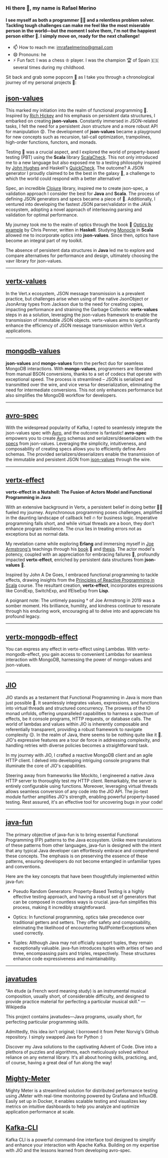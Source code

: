 ### Hi there 👋, my name is Rafael Merino

#### I see myself as both a programmer 👩‍💻 and a relentless problem solver. Tackling tough challenges can make me feel like the most miserable person in the world—but the moment I solve them, I'm not the happiest person either 🤷. I simply move on, ready for the next challenge!

- 📫 How to reach me: imrafaelmerino@gmail.com
- 😄 Pronouns: he
- ⚡ Fun fact: I was a chess ♔ player. I was the champion 🏆 of Spain 🇪🇸 several times during my
  childhood.

Sit back and grab some popcorn 🍿 as I take you through a chronological journey of my personal
projects 💪:

## [json-values](https://github.com/imrafaelmerino/json-values)

This marked my initiation into the realm of functional programming 👏. Inspired by
[Rich Hickey](https://en.wikipedia.org/wiki/Rich_Hickey) and his emphasis on persistent data
structures, I embarked on creating **json-values**. Constantly immersed in JSON-related tasks, I
felt the need for a persistent Json structure and a more robust API for manipulation 😡. The
development of **json-values** became a playground for new concepts such as recursion, tail-call
optimization, trampolines, high-order functions, functors, and monads.

Testing 🧪 was a crucial aspect, and I explored the world of property-based testing (PBT) using the
**Scala** library [ScalaCheck](https://www.scalacheck.org). This not only introduced me to a new
language but also exposed me to a testing philosophy inspired by
[John Hughes](<https://en.wikipedia.org/wiki/John_Hughes_(computer_scientist)>) and Haskell's
[QuickCheck](https://hackage.haskell.org/package/QuickCheck). The outcome? A JSON generator I
proudly claimed to be the best in the galaxy 🌌, a challenge to which the world could respond with a
better alternative!

Spec, an incredible [Clojure](https://clojure.org) library, inspired me to create json-spec, a
validation approach I consider the best for **Java** and **Scala**. The process of defining JSON
generators and specs became a piece of 🍰. Additionally, I ventured into developing the fastest JSON
parser/validator in the JAVA ecosystem, adopting a novel approach of interleaving parsing and
validation for optimal performance.

My journey took me to the realm of optics through the book 📖
[Optics by example](https://leanpub.com/optics-by-example) by Chris Penner, written in **Haskell**.
Studying [Monocle](https://www.optics.dev/Monocle/) in **Scala** allowed me to incorporate optics
into **json-values**. Since then, optics have become an integral part of my toolkit.

The absence of persistent data structures in **Java** led me to explore and compare alternatives for
performance and design, ultimately choosing the vavr library for json-values.

---

## [vertx-values](https://github.com/imrafaelmerino/vertx-values)

In the Vert.x ecosystem, JSON message transmission is a prevalent practice, but challenges arise
when using of the native JsonObject or JsonArray types from Jackson due to the need for creating
copies, impacting performance and straining the Garbage Collector. **vertx-values** steps in as a
solution, leveraging the json-values framework to enable the transmission of immutable JSON objects.
vertx-values aims to significantly enhance the efficiency of JSON message transmission within Vert.x
applications.

---

## [mongodb-values](https://github.com/imrafaelmerino/mongo-values)

**json-values** and **mongo-values** form the perfect duo for seamless MongoDB interactions. With
**mongo-values**, programmers are liberated from manual BSON conversions, thanks to a set of codecs
that operate with exceptional speed. The process is streamlined – JSON is serialized and transmitted
over the wire, and vice versa for deserialization, eliminating the need for intermediate
conversions. This not only enhances performance but also simplifies the MongoDB workflow for
developers.

---

## [avro-spec](https://github.com/imrafaelmerino/avro-spec)

With the widespread popularity of Kafka, I opted to seamlessly integrate the json-values spec with
[Avro](https://avro.apache.org/), and the outcome is fantastic! **avro-spec** empowers you to create
[Avro](https://avro.apache.org/) schemas and serializers/deserializers with the
[specs](https://github.com/imrafaelmerino/json-values#specs) from json-values. Leveraging the
simplicity, intuitiveness, and composability of creating specs allows you to efficiently define Avro
schemas. The provided serializers/deserializers enable the transmission of the immutable and
persistent JSON from [json-values](https://github.com/imrafaelmerino/json-values) through the wire.

---

## [vertx-effect](https://github.com/imrafaelmerino/vertx-effect)

**vertx-effect in a Nutshell: The Fusion of Actors Model and Functional Programming in Java**

With an extensive background in Vertx, a persistent belief in doing better 🤷‍♂️ fueled my journey.
Asynchronous programming poses challenges, amplified in the daunting landscape of callback hell 🔥
for business logic. Imperative programming falls short, and while virtual threads are a boon, they
don't enhance program resilience. The crux lies in treating errors not as exceptions but as normal
data.

My revelation came while exploring **Erlang** and immersing myself in
[Joe Armstrong's](<https://en.wikipedia.org/wiki/Joe_Armstrong_(programmer)>) teachings through his
[book](https://www.amazon.com/-/es/gp/product/B00I9GR4TW/ref=dbs_a_def_rwt_hsch_vapi_tkin_p1_i0) 📖
and [thesis](https://erlang.org/download/armstrong_thesis_2003.pdf). The actor model's potency,
coupled with an appreciation for embracing failures 🤪, profoundly impacted **vertx-effect**,
enriched by persistent data structures from **json-values** 👏.

Inspired by John A De Goes, I embraced functional programming to tackle effects, drawing insights
from the
[Principles of Reactive Programming in Scala](https://www.youtube.com/playlist?list=PLMhMDErmC1TdBMxd3KnRfYiBV2ELvLyxN)
course. The resultant creation, **vertx-effect**, incorporates expressions like CondExp, SwitchExp,
and IfElseExp from **Lisp**.

A poignant note: The untimely passing † of Joe Armstrong in 2019 was a somber moment. His
brilliance, humility, and kindness continue to resonate through his enduring work, encouraging all
to delve into and appreciate his profound legacy.

---

## [vertx-mongodb-effect](https://github.com/imrafaelmerino/vertx-mongodb-effect)

You can express any effect in vertx-effect using Lambdas. With vertx-mongodb-effect, you gain access
to convenient Lambdas for seamless interaction with MongoDB, harnessing the power of mongo-values
and json-values.

---

## [JIO](https://github.com/imrafaelmerino/JIO)

JIO stands as a testament that Functional Programming in Java is more than just possible 🕺. It
seamlessly integrates values, expressions, and functions into virtual threads and structured
concurrency. The prowess of the IO monad unfolds, offering unparalleled capabilities to harness a
spectrum of effects, be it console programs, HTTP requests, or database calls. The world of lambdas
and values within JIO is inherently composable and referentially transparent, providing a robust
framework to navigate complexity 😌. In the realm of Java, there seems to be nothing quite like it
🤷‍️. JIO's expressive features are a tour de force in addressing complexity, and handling retries
with diverse policies becomes a straightforward task.

In my journey with JIO, I crafted a reactive MongoDB client and an agile HTTP client. I delved into
developing intriguing console programs that illuminate the core of JIO's capabilities.

Steering away from frameworks like Mockito, I engineered a native Java HTTP server to thoroughly
test my HTTP client. Remarkably, the server is entirely configurable using functions. Moreover,
leveraging virtual threads allows seamless conversion of any code into the JIO API. The jio-test
module further amplifies JIO's strength, enabling powerful property-based testing. Rest assured,
it's an effective tool for uncovering bugs in your code!

---

## [java-fun](https://github.com/imrafaelmerino/java-fun)

The primary objective of java-fun is to bring essential Functional Programming (FP) patterns to the
Java ecosystem. Unlike mere translations of these patterns from other languages, java-fun is
designed with the intent that any typical Java developer can effortlessly embrace and comprehend
these concepts. The emphasis is on preserving the essence of these patterns, ensuring developers do
not become entangled in unfamiliar types and conventions.

Here are the key concepts that have been thoughtfully implemented within java-fun:

- Pseudo Random Generators: Property-Based Testing is a highly effective testing approach, and
  having a robust set of generators that can be composed in countless ways is crucial. java-fun
  simplifies this process, making it incredibly straightforward.

- Optics: In functional programming, optics take precedence over traditional getters and setters.
  They offer safety and composability, eliminating the likelihood of encountering
  NullPointerExceptions when used correctly.

- Tuples: Although Java may not officially support tuples, they remain exceptionally valuable.
  java-fun introduces tuples with arities of two and three, encompassing pairs and triples,
  respectively. These structures enhance code expressiveness and maintainability.

---

## [javatudes](https://github.com/imrafaelmerino/javatudes)

"An étude (a French word meaning study) is an instrumental musical composition, usually short, of
considerable difficulty, and designed to provide practice material for perfecting a particular
musical skill." — Wikipedia

This project contains javatudes—Java programs, usually short, for perfecting particular programming
skills.

Admittedly, this idea isn't original; I borrowed it from Peter Norvig's Github repository. I simply
swapped Java for Python :)

Discover my Java solutions to the captivating Advent of Code. Dive into a plethora of puzzles and
algorithms, each meticulously solved without reliance on any external library. It's all about honing
skills, practicing, and, of course, having a great deal of fun along the way!

## [Mighty-Meter](https://github.com/imrafaelmerino/mighty-meter)

Mighty Meter is a streamlined solution for distributed performance testing using JMeter with
real-time monitoring powered by Grafana and InfluxDB. Easily set up in Docker, it enables scalable
testing and visualizes key metrics on intuitive dashboards to help you analyze and optimize
application performance at scale.

## [Kafka-CLI](https://github.com/imrafaelmerino/kafka-cli)

Kafka CLI is a powerful command-line interface tool designed to simplify and enhance your
interaction with Apache Kafka. Building on my expertise with JIO and the lessons learned from
developing avro-spec.
